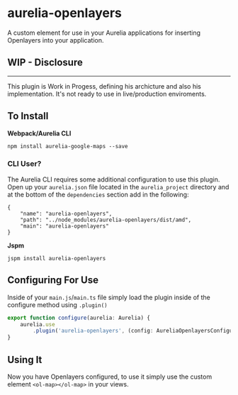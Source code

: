 # aurelia-openlayers

A custom element for use in your Aurelia applications for
inserting Openlayers into your application.

## WIP - Disclosure
------
This plugin is Work in Progess, defining his archicture and also his implementation. It's not ready to use in live/production enviroments.


## To Install

**Webpack/Aurelia CLI**

``` shell
npm install aurelia-google-maps --save
```

### CLI User?
The Aurelia CLI requires some additional configuration to use this plugin. Open up your `aurelia.json` file located in the `aurelia_project` directory and at the bottom of the `dependencies` section add in the following:

```
{
    "name": "aurelia-openlayers",
    "path": "../node_modules/aurelia-openlayers/dist/amd",
    "main": "aurelia-openlayers"
}
```

**Jspm**

``` shell
jspm install aurelia-openlayers
```

## Configuring For Use

Inside of your `main.js`/`main.ts` file simply load the plugin inside of
the configure method using `.plugin()`

``` typescript
export function configure(aurelia: Aurelia) {
    aurelia.use
        .plugin('aurelia-openlayers', (config: AureliaOpenlayersConfiguration) => {});
}
```

## Using It

Now you have Openlayers configured, to use it simply use the custom
element `<ol-map></ol-map>` in your views.
